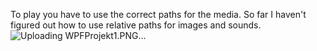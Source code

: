 To play you have to use the correct paths for the media. So far I haven't figured out how to use relative paths for images and sounds.
![Uploading WPFProjekt1.PNG…]()
